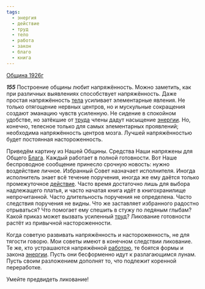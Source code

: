 ```yaml
---
tags:
  - энергия
  - действие
  - труд
  - тело
  - работа
  - закон
  - благо
  - книга
---
```


[Община 1926г](https://127.0.0.1:4002/agni/1926)

___155___
Построение общины любит напряжённость. Можно заметить, как при различных выявлениях способствует напряжённость. Даже простая напряжённость [тела](../../../tags/#тело) усиливает элементарные явления. Не только отягощение нервных центров, но и мускульные сокращения создают эманацию чувств усиленную. Не сидение в спокойном удобстве, но затёкшие от [труда](../../../tags/#[труд](../../../tags/#труд)) члены дадут насыщение [энергии](../../../tags/#энергия). Но, конечно, телесное только для самых элементарных проявлений; необходима напряжённость центров мозга. Лучшей напряжённостью будет постоянная настороженность.   

Приведём картину из Нашей Общины. Средства Наши напряжены для Общего [Блага](../../../tags/#благо). Каждый работает в полной готовности. Вот Наше беспроводное сообщение принесло срочную новость: нужно воздействие личное. Избранный Совет назначает исполнителя. Иногда исполнитель знает всё течение поручения, иногда же ему даётся только промежуточное [действие](../../../tags/#действие). Часто время достаточно лишь для выбора надлежащего платья, и часто начатая книга идёт в книгохранилище непрочитанной. Часто длительность поручения не определена. Часто следствия поручения не видны. Что же заставляет избранного радостно отрываться? Что помогает ему спешить в стужу по ледяным глыбам? Какой приказ может вызвать усиленный [труд](../../../tags/#труд)? Ликование готовности растёт из привычной настороженности.   

Когда советую развивать напряжённость и настороженность, не для тягости говорю. Мои советы имеют в конечном следствии ликование. Те же, кто устрашаются напряжённой [работою](../../../tags/#работа), те боятся формы и закона [энергии](../../../tags/#энергия). Пусть они бесформенно идут к разлагающимся лунам. Пусть своим разложением дополнят то, что подлежит коренной переработке.   

Умейте предвидеть ликование!   

